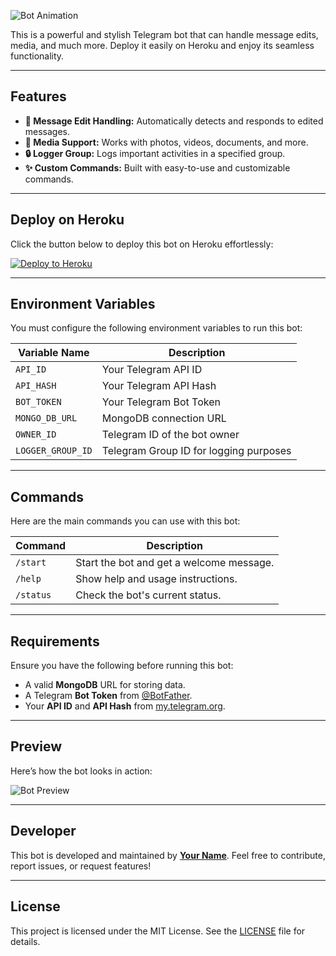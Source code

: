 

![Bot Animation](https://media.giphy.com/media/xT9IgDEI1iZyb2wqo8/giphy.gif)  

This is a powerful and stylish Telegram bot that can handle message edits, media, and much more. Deploy it easily on Heroku and enjoy its seamless functionality.  

---

## Features  

- **🎯 Message Edit Handling:** Automatically detects and responds to edited messages.  
- **📂 Media Support:** Works with photos, videos, documents, and more.  
- **🔒 Logger Group:** Logs important activities in a specified group.  
- **✨ Custom Commands:** Built with easy-to-use and customizable commands.  

---

## Deploy on Heroku  

Click the button below to deploy this bot on Heroku effortlessly:  

[![Deploy to Heroku](https://www.herokucdn.com/deploy/button.svg)](https://heroku.com/deploy?template=https://github.com/pagal4206/edit)  

---

## Environment Variables  

You must configure the following environment variables to run this bot:  

| Variable Name       | Description                            |
|---------------------|----------------------------------------|
| `API_ID`            | Your Telegram API ID                  |
| `API_HASH`          | Your Telegram API Hash                |
| `BOT_TOKEN`         | Your Telegram Bot Token               |
| `MONGO_DB_URL`      | MongoDB connection URL                |
| `OWNER_ID`          | Telegram ID of the bot owner          |
| `LOGGER_GROUP_ID`   | Telegram Group ID for logging purposes |

---

## Commands  

Here are the main commands you can use with this bot:  

| Command      | Description                            |
|--------------|----------------------------------------|
| `/start`     | Start the bot and get a welcome message. |
| `/help`      | Show help and usage instructions.       |
| `/status`    | Check the bot's current status.         |

---

## Requirements  

Ensure you have the following before running this bot:  

- A valid **MongoDB** URL for storing data.  
- A Telegram **Bot Token** from [@BotFather](https://t.me/BotFather).  
- Your **API ID** and **API Hash** from [my.telegram.org](https://my.telegram.org).  

---

## Preview  

Here’s how the bot looks in action:  

![Bot Preview](https://media.giphy.com/media/26gslvEzGZpj1cdWU/giphy.gif)  

---

## Developer  

This bot is developed and maintained by **[Your Name](https://github.com/yourgithubprofile)**. Feel free to contribute, report issues, or request features!  

---

## License  

This project is licensed under the MIT License. See the [LICENSE](LICENSE) file for details.
